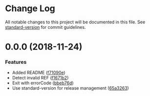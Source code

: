 # Change Log

All notable changes to this project will be documented in this file. See [standard-version](https://github.com/conventional-changelog/standard-version) for commit guidelines.

<a name="0.0.0"></a>
# 0.0.0 (2018-11-24)


### Features

* Added README ([f71090e](https://github.com/blockforfun/registry/commit/f71090e))
* Detect invalid REF ([f1671b2](https://github.com/blockforfun/registry/commit/f1671b2))
* Exit with errorCode ([bbeb76d](https://github.com/blockforfun/registry/commit/bbeb76d))
* Use standard-version for release management ([65a3263](https://github.com/blockforfun/registry/commit/65a3263))
